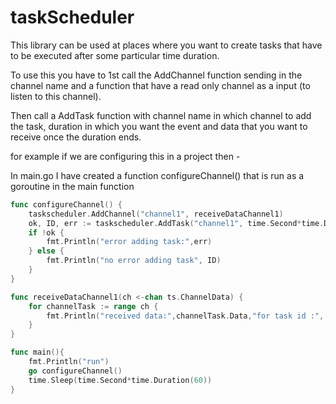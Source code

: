 # taskScheduler

This library can be used at places where you want to create tasks that have to be executed after some particular time duration.

To use this you have to 1st call the AddChannel function sending in the channel name and a function that have a read only channel as a input (to listen to this channel).

Then call a AddTask function with channel name in which channel to add the task, duration in which you want the event and data that you want to receive once the duration ends.

for example if we are configuring this in a project then -

In main.go I have created a function configureChannel() that is run as a goroutine in the main function 
```go
func configureChannel() {
	taskscheduler.AddChannel("channel1", receiveDataChannel1)
	ok, ID, err := taskscheduler.AddTask("channel1", time.Second*time.Duration(10), "data1")
	if !ok {
		fmt.Println("error adding task:",err)
	} else {
		fmt.Println("no error adding task", ID)
	}
}

func receiveDataChannel1(ch <-chan ts.ChannelData) {
	for channelTask := range ch {
		fmt.Println("received data:",channelTask.Data,"for task id :", channelTask.ID)
	}
}

func main(){
    fmt.Println("run")
    go configureChannel()
    time.Sleep(time.Second*time.Duration(60))
}
```
